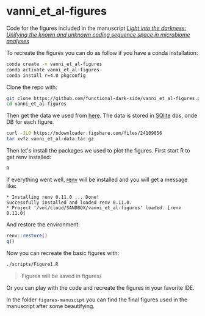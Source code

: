 # vanni_et_al-figures
Code for the figures included in the manuscript [*Light into the darkness: Unifying the known and unknown coding sequence space in microbiome analyses*](https://www.biorxiv.org/content/10.1101/2020.06.30.180448v1)

To recreate the figures you can do as follow if you have a conda installation:

```bash
conda create -n vanni_et_al-figures
conda activate vanni_et_al-figures
conda install r=4.0 pkgconfig
```

Clone the repo with:

```bash
git clone https://github.com/functional-dark-side/vanni_et_al-figures.git
cd vanni_et_al-figures
```

Then get the data we used from [here](https://doi.org/10.6084/m9.figshare.12738476.v1). The data is stored in [SQlite](https://www.sqlite.org/index.html) dbs, onde DB for each figure.

```bash
curl -JLO https://ndownloader.figshare.com/files/24109856
tar xvfz vanni_et_al-data.tar.gz
```

Then let's install the packages we used to plot the figures. First start R to get renv installed:

```
R
```

If everything went well, [renv](https://rstudio.github.io/renv/articles/renv.html) will be installed and you will get a message like:

```
* Installing renv 0.11.0 ... Done!
Successfully installed and loaded renv 0.11.0.
* Project '/vol/cloud/SANDBOX/vanni_et_al-figures' loaded. [renv 0.11.0]
```

And restore the environment:

```r
renv::restore()
q()
```

Now you can recreate the basic figures with:

```bash
./scripts/Figure1.R
```

> Figures will be saved in figures/

Or you can play with the code and recreate the figures in your favorite IDE. 

In the folder `figures-manuscipt` you can find the final figures used in the manuscript after some beautifying.

